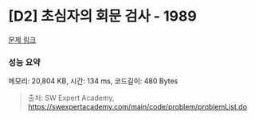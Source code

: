 # [D2] 초심자의 회문 검사 - 1989 

[문제 링크](https://swexpertacademy.com/main/code/problem/problemDetail.do?contestProbId=AV5PyTLqAf4DFAUq) 

### 성능 요약

메모리: 20,804 KB, 시간: 134 ms, 코드길이: 480 Bytes



> 출처: SW Expert Academy, https://swexpertacademy.com/main/code/problem/problemList.do